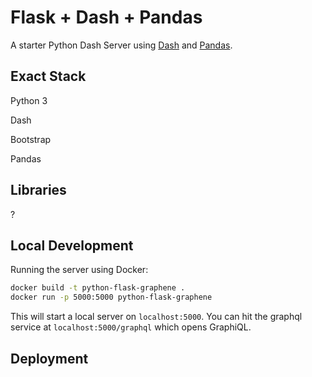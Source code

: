 # Flask + Dash + Pandas

A starter Python Dash Server using
[Dash](https://plotly.com/dash/) and
[Pandas](https://pandas.pydata.org/).

## Exact Stack

Python 3

Dash

Bootstrap

Pandas

## Libraries

?

## Local Development

Running the server using Docker:

```bash
docker build -t python-flask-graphene .
docker run -p 5000:5000 python-flask-graphene
```

This will start a local server on `localhost:5000`. You can hit the graphql service at `localhost:5000/graphql` which opens GraphiQL.

## Deployment
